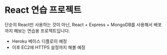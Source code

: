 # React 연습 프로젝트

단순히 React만 사용하는 것이 아닌, React + Express + MongoDB를 사용해서 배포까지 해보는 연습용 프로젝트입니다.

- Heroku 베이스 디플로이 예정
- 이후 EC2에 HTTPS 설정까지 해볼 예정
